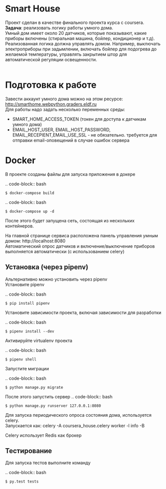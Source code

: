 Smart House
==============
Проект сделан в качестве финального проекта курса с coursera.<br>
<strong>Задача</strong>: реализовать логику работы умного дома. <br>
Умный дом имеет около 20 датчиков, которые показывают, какие приборы включены (стиральная машина, бойлер, кондиционер и т.д). 
Реализованная логика должна управлять домом. Например, выключать электроприборы при задымлении, включать бойлер для подогрева до желаемой температуры, управлять закрытием штор для автоматической регуляции освещенности.
<br><br> 

Подготовка к работе
=============
Завести аккаунт умного дома можно на этом ресурсе: http://smarthome.webpython.graders.eldf.ru<br>
Для работы надо задать несколько переменных среды:
- SMART_HOME_ACCESS_TOKEN (токен для доступа к датчикам умного дома)
- EMAIL_HOST_USER, EMAIL_HOST_PASSWORD, EMAIL_RECEPIENT,EMAIL_USE_SSL - не обязательно. требуется для отправки email-оповещений в случае ошибок сервера

Docker
=============
В проекте созданы файлы для запуска приложения в докере

.. code-block:: bash
    
    $ docker-compose build
    
.. code-block:: bash
    
    $ docker-compose up -d


После этого будет запущена сеть, состоящая из нескольких контейнеров. 

На главной странице сервиса расположена панель управления умным домом: http://localhost:8080<br>
Автоматический опрос датчиков и включение/выключение приборов выполняется автоматически (с использованием celery)


Установка (через pipenv)
---------
Альтернативно можно установить через pipenv<br>
Установите pipenv

.. code-block:: bash

    $ pip install pipenv


Установите зависимости проекта, включая зависимости для разработки

.. code-block:: bash

    $ pipenv install --dev

Активируйте virtualenv проекта

.. code-block:: bash

    $ pipenv shell

Запустите миграции

.. code-block:: bash

    $ python manage.py migrate

После этого запустить сервер
.. code-block:: bash

    $ python manage.py runserver 127.0.0.1:8080


Для запуска периодического опроса состояния дома, используется celery.<br> 
Запускается как: celery -A coursera_house.celery worker -l info -B

Celery использует Redis как брокер

Тестирование
------------
Для запуска тестов выполните команду

.. code-block:: bash

    $ py.test tests
